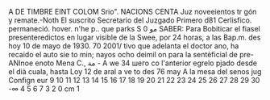 A DE
TIMBRE
EINT
COLOM
Srio".
NACIONS
CENTA
Juz
noveeientos tr
gón y remate.-Noth
El suscrito Secretario del Juzgado Primero d81
Cerlisfico.
permaneció.
hover.
n'he p..
que parks
S
مو
0
SABER:
Para Bobiticar el
fiasel presenteredictos
en lugar visible de la Swee, por 24 horas, a las Bap.m. des
hoy 10 de mayo de 1930.
70 2001/
tivo que adelanta el doctor
ano, ha recaido el auto sie
to
min; nayos ocho deimil
on para la sentèficial de pre-
ANInoe enoto Mena C.,
مة -
A we
34
шего со
l'anterior egrelo
pjado desde el dià
cuala, hasta
Loy 12 de
aral a
ve to des
76
may
A la mesa del senos jug
Confign
eur
9 10 11 12 13 14 15 16 17 18 19 20 21 22 23 24 25 26 27 28 29 30
-∞
4 5 6 7
3
2
0 cm 1